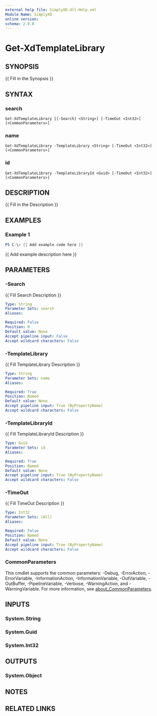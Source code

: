 ```yaml
---
external help file: SimplyXD.dll-Help.xml
Module Name: SimplyXD
online version:
schema: 2.0.0
---
```


# Get-XdTemplateLibrary

## SYNOPSIS
{{ Fill in the Synopsis }}

## SYNTAX

### search
```
Get-XdTemplateLibrary [[-Search] <String>] [-TimeOut <Int32>] [<CommonParameters>]
```

### name
```
Get-XdTemplateLibrary -TemplateLibrary <String> [-TimeOut <Int32>] [<CommonParameters>]
```

### id
```
Get-XdTemplateLibrary -TemplateLibraryId <Guid> [-TimeOut <Int32>] [<CommonParameters>]
```

## DESCRIPTION
{{ Fill in the Description }}

## EXAMPLES

### Example 1
```powershell
PS C:\> {{ Add example code here }}
```

{{ Add example description here }}

## PARAMETERS

### -Search
{{ Fill Search Description }}

```yaml
Type: String
Parameter Sets: search
Aliases:

Required: False
Position: 0
Default value: None
Accept pipeline input: False
Accept wildcard characters: False
```

### -TemplateLibrary
{{ Fill TemplateLibrary Description }}

```yaml
Type: String
Parameter Sets: name
Aliases:

Required: True
Position: Named
Default value: None
Accept pipeline input: True (ByPropertyName)
Accept wildcard characters: False
```

### -TemplateLibraryId
{{ Fill TemplateLibraryId Description }}

```yaml
Type: Guid
Parameter Sets: id
Aliases:

Required: True
Position: Named
Default value: None
Accept pipeline input: True (ByPropertyName)
Accept wildcard characters: False
```

### -TimeOut
{{ Fill TimeOut Description }}

```yaml
Type: Int32
Parameter Sets: (All)
Aliases:

Required: False
Position: Named
Default value: None
Accept pipeline input: True (ByPropertyName)
Accept wildcard characters: False
```

### CommonParameters
This cmdlet supports the common parameters: -Debug, -ErrorAction, -ErrorVariable, -InformationAction, -InformationVariable, -OutVariable, -OutBuffer, -PipelineVariable, -Verbose, -WarningAction, and -WarningVariable. For more information, see [about_CommonParameters](http://go.microsoft.com/fwlink/?LinkID=113216).

## INPUTS

### System.String

### System.Guid

### System.Int32

## OUTPUTS

### System.Object
## NOTES

## RELATED LINKS
